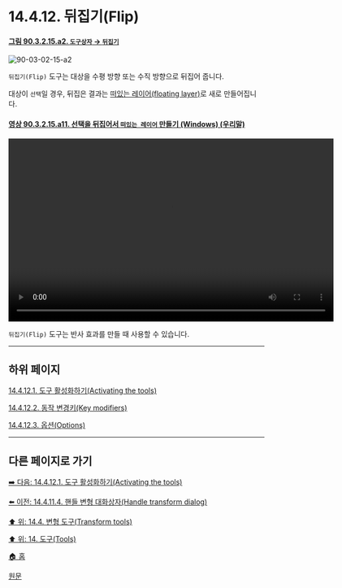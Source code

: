 # 14.4.12. 뒤집기(Flip)

<a id="90-03-02-15-a2"></a>

#### [그림 90.3.2.15.a2. `도구상자` → `뒤집기`](./90-03-02-15-flip.md#90-03-02-15-a2)
![90-03-02-15-a2](https://github.com/wonder13662/gimp/assets/15767104/8f63d644-7b1d-4ebb-9191-3d5583dc2cb7)

`뒤집기(Flip)` 도구는 대상을 수평 방향 또는 수직 방향으로 뒤집어 줍니다.

대상이 `선택`일 경우, 뒤집은 결과는 [떠있는 레이어(floating layer)](./16-04-05-00-float.md)로 새로 만들어집니다.

<a id="90-03-02-15-a11"></a>

#### [영상 90.3.2.15.a11. 선택을 뒤집어서 `떠있는 레이어` 만들기 (Windows) (우리말)](./90-03-02-15-flip.md#90-03-02-15-a11)
<video controls="controls" width="640" height="360" src="https://github.com/wonder13662/gimp/assets/15767104/f68e99ea-3317-4f11-bf7a-599dfb38f83b"></video>

`뒤집기(Flip)` 도구는 반사 효과를 만들 때 사용할 수 있습니다.

***

## 하위 페이지

[14.4.12.1. 도구 활성화하기(Activating the tools)](./14-04-12-01-activating_the_tool.md)

[14.4.12.2. 동작 변경키(Key modifiers)](./14-04-12-02-key_modifiers.md)

[14.4.12.3. 옵션(Options)](./14-04-12-03-options.md)

***

## 다른 페이지로 가기

[➡️ 다음: 14.4.12.1. 도구 활성화하기(Activating the tools)](./14-04-12-01-activating_the_tool.md)

[⬅️ 이전: 14.4.11.4. 핸들 변형 대화상자(Handle transform dialog)](./14-04-11-04-handle_transform_dialog.md)

[⬆️ 위: 14.4. 변형 도구(Transform tools)](./14-04-00-transform-tools.md)

[⬆️ 위: 14. 도구(Tools)](./14-00-tools.md)

[🏠 홈](./00-home.md)

[원문](https://docs.gimp.org/2.10/ko/gimp-tool-flip.html)